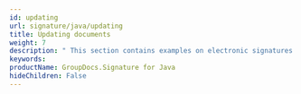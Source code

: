 ```yaml
---
id: updating
url: signature/java/updating
title: Updating documents
weight: 7
description: " This section contains examples on electronic signatures updates using extended options with GroupDocs.Signature API."
keywords: 
productName: GroupDocs.Signature for Java
hideChildren: False
---
```


